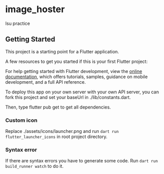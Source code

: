 # image_hoster

Isu practice

## Getting Started

This project is a starting point for a Flutter application.

A few resources to get you started if this is your first Flutter project:

For help getting started with Flutter development, view the
[online documentation](https://docs.flutter.dev/), which offers tutorials,
samples, guidance on mobile development, and a full API reference.

To deploy this app on your own server with your own API server,
you can fork this project and set your baseUrl in ./lib/constants.dart.

Then, type flutter pub get to get all dependencies.

### Custom icon
Replace ./assets/icons/launcher.png and run ```dart run flutter_launcher_icons```
in root project directory.

### Syntax error
If there are syntax errors you have to generate some code.
Run ```dart run build_runner watch``` to do it.